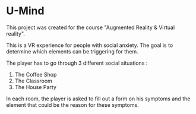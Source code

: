 # U-Mind
This project was created for the course "Augmented Reality &amp; Virtual reality".

This is a VR experience for people with social anxiety. The goal is to determine which elements can be triggering for them. 

The player has to go through 3 different social situations :

1) The Coffee Shop
2) The Classroom
3) The House Party

In each room, the player is asked to fill out a form on his symptoms and the element that could be the reason for these symptoms. 
